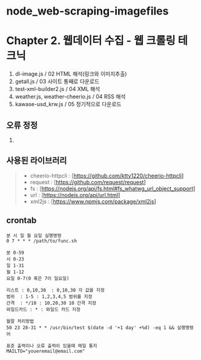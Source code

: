 # node_web-scraping-imagefiles

Chapter 2. 웹데이터 수집 - 웹 크롤링 테크닉
============
1. dl-image.js / 02 HTML 해석(링크와 이미지추출)
1. getall.js / 03 사이트 통째로 다운로드
1. test-xml-builder2.js / 04 XML 해석
1. weather.js, weather-cheerio.js / 04 RSS 해석
1. kawase-usd_krw.js / 05 정기적으로 다운로드

## 오류 정정
1. 

## 사용된 라이브러리
> - cheerio-httpcli : [https://github.com/ktty1220/cheerio-httpcli]
> - request : [https://github.com/request/request]
> - fs : [https://nodejs.org/api/fs.html#fs_whatwg_url_object_support]
> - url : [https://nodejs.org/api/url.html]
> - xml2js : [https://www.npmjs.com/package/xml2js]

## crontab
```
분 시 일 월 요일 실행명령
0 7 * * * /path/to/func.sh

분 0-59
시 0-23
일 1-31
월 1-12
요일 0-7(0 혹은 7이 일요일)

리스트 : 0,10,30  : 0,10,30 각 값을 지정
범위  : 1-5 : 1,2,3,4,5 범위를 지정
간격  : */10 : 10,20,30 10 간격 지정
와일드카드 : * : 와일드 카드 지정

월말 처리방법
50 23 28-31 * * /usr/bin/test $(date -d '+1 day' +%d) -eq 1 && 실행명령어

표준 출력이나 오류 출력이 있을때 메일 통지
MAILTO="youeremail@email.com"
```